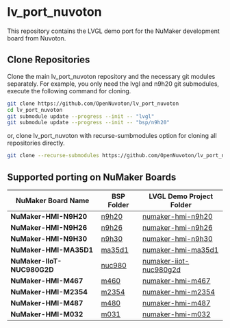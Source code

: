 # **lv_port_nuvoton**

This repository contains the LVGL demo port for the NuMaker development board from Nuvoton.

## Clone Repositories

Clone the main lv_port_nuvoton repository and the necessary git modules separately. For example, you only need the lvgl and n9h20 git submodules, execute the following command for cloning.

```bash
git clone https://github.com/OpenNuvoton/lv_port_nuvoton
cd lv_port_nuvoton
git submodule update --progress --init -- "lvgl"
git submodule update --progress --init -- "bsp/n9h20"
```

or, clone lv_port_nuvoton with recurse-sumbmodules option for cloning all repositories directly.

```bash
git clone --recurse-submodules https://github.com/OpenNuvoton/lv_port_nuvoton
```

## Supported porting on NuMaker Boards

| **NuMaker Board Name** | **BSP Folder** | **LVGL Demo Project Folder** |
| ------------------------- | ------------------------- | -------------------------- |
| **NuMaker-HMI-N9H20** | [n9h20](./bsp/n9h20) | [numaker-hmi-n9h20](./board/numaker-hmi-n9h20) |
| **NuMaker-HMI-N9H26** | [n9h26](./bsp/n9h26) | [numaker-hmi-n9h26](./board/numaker-hmi-n9h26) |
| **NuMaker-HMI-N9H30** | [n9h30](./bsp/n9h30) | [numaker-hmi-n9h30](./board/numaker-hmi-n9h30) |
| **NuMaker-HMI-MA35D1** | [ma35d1](./bsp/ma35d1) | [numaker-hmi-ma35d1](./board/numaker-hmi-ma35d1) |
| **NuMaker-IIoT-NUC980G2D** | [nuc980](./bsp/nuc980) | [numaker-iiot-nuc980g2d](./board/numaker-iiot-nuc980g2d) |
| **NuMaker-HMI-M467** | [m460](./bsp/m460) | [numaker-hmi-m467](./board/numaker-hmi-m467) |
| **NuMaker-HMI-M2354** | [m2354](./bsp/m2354) | [numaker-hmi-m2354](./board/numaker-hmi-m2354) |
| **NuMaker-HMI-M487** | [m480](./bsp/m480) | [numaker-hmi-m487](./board/numaker-hmi-m487) |
| **NuMaker-HMI-M032** | [m031](./bsp/m031) | [numaker-hmi-m032](./board/numaker-hmi-m032) |
